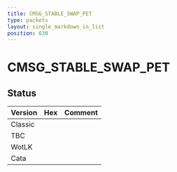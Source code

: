 ```yaml
---
title: CMSG_STABLE_SWAP_PET
type: packets
layout: single_markdown_in_list
position: 630
---
```


# CMSG_STABLE_SWAP_PET

## Status

Version | Hex | Comment
---------- | ---------- | ---------- 
Classic |  |  
TBC |  |  
WotLK |  |  
Cata |  |  
